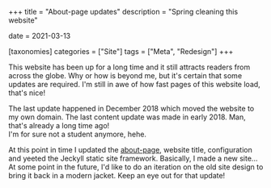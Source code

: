 +++
title = "About-page updates"
description = "Spring cleaning this website"

date = 2021-03-13

[taxonomies]
categories = ["Site"]
tags = ["Meta", "Redesign"]
+++

This website has been up for a long time and it still attracts readers from across the globe. Why or how is beyond me, but it's certain that some updates are required. I'm still in awe of how fast pages of this website load, that's nice!

The last update happened in December 2018 which moved the website to my own domain. The last content update was made in early 2018. Man, that's already a long time ago!  
I'm for sure not a student anymore, hehe.

At this point in time I updated the [about-page](@/pages/about.md), website title, configuration and yeeted the Jeckyll static site framework. Basically, I made a new site...  
At some point in the future, I'd like to do an iteration on the old site design to bring it back in a modern jacket. Keep an eye out for that update!
